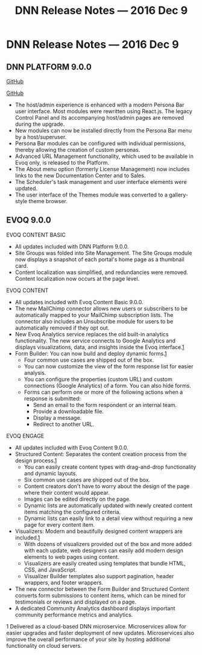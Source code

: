 ﻿---
uid: relnotes-2016-dec-09
locale: en
title: DNN Release Notes — 2016 Dec 9
dnneditions: 
dnnversion: 09.02.00
---

# DNN Release Notes — 2016 Dec 9

## DNN PLATFORM 9.0.0

[GitHub](https://github.com/dnnsoftware/Dnn.Platform/releases/tag/v9.0.0)

[GitHub](https://github.com/dnnsoftware/Dnn.Platform/releases/tag/v9.0.0)

*   The host/admin experience is enhanced with a modern Persona Bar user interface. Most modules were rewritten using React.js. The legacy Control Panel and its accompanying host/admin pages are removed during the upgrade.
*   New modules can now be installed directly from the Persona Bar menu by a host/superuser.
*   Persona Bar modules can be configured with individual permissions, thereby allowing the creation of custom personas.
*   Advanced URL Management functionality, which used to be available in Evoq only, is released to the Platform.
*   The About menu option (formerly License Management) now includes links to the new Documentation Center and to Sales.
*   The Scheduler's task management and user interface elements were updated.
*   The user interface of the Themes module was converted to a gallery-style theme browser.

## EVOQ 9.0.0

EVOQ CONTENT BASIC

*   All updates included with DNN Platform 9.0.0.
*   Site Groups was folded into Site Management. The Site Groups module now displays a snapshot of each portal's home page as a thumbnail card.
*   Content localization was simplified, and redundancies were removed. Content localization now occurs at the page level.

EVOQ CONTENT

*   All updates included with Evoq Content Basic 9.0.0.
*   The new MailChimp connector allows new users or subscribers to be automatically mapped to your MailChimp subscription lists. The connector also includes an Unsubscribe module for users to be automatically removed if they opt out.
*   New Evoq Analytics service replaces the old built-in analytics functionality. The new service connects to Google Analytics and displays visualizations, data, and insights inside the Evoq interface.[1](#fn-cloud-based)
*   Form Builder: You can now build and deploy dynamic forms.[1](#fn-cloud-based)
    *   Four common use cases are shipped out of the box.
    *   You can now customize the view of the form response list for easier analysis.
    *   You can configure the properties (custom URL) and custom connections (Google Analytics) of a form. You can also hide forms.
    *   Forms can perform one or more of the following actions when a response is submitted:
        *   Send an email to the form respondent or an internal team.
        *   Provide a downloadable file.
        *   Display a message.
        *   Redirect to another URL.

EVOQ ENGAGE

*   All updates included with Evoq Content 9.0.0.
*   Structured Content: Separates the content creation process from the design process.[1](#fn-cloud-based)
    *   You can easily create content types with drag-and-drop functionality and dynamic layouts.
    *   Six common use cases are shipped out of the box.
    *   Content creators don't have to worry about the design of the page where their content would appear.
    *   Images can be edited directly on the page.
    *   Dynamic lists are automatically updated with newly created content items matching the configured criteria.
    *   Dynamic lists can easily link to a detail view without requiring a new page for every content item.
*   Visualizers: Modern and beautifully designed content wrappers are included.[1](#fn-cloud-based)
    *   With dozens of visualizers provided out of the box and more added with each update, web designers can easily add modern design elements to web pages using content.
    *   Visualizers are easily created using templates that bundle HTML, CSS, and JavaScript.
    *   Visualizer Builder templates also support pagination, header wrappers, and footer wrappers.
*   The new connector between the Form Builder and Structured Content converts form submissions to content items, which can be mined for testimonials or reviews and displayed on a page.
*   A dedicated Community Analytics dashboard displays important community performance metrics and analytics.

<a name="fn-cloud-based">1</a> Delivered as a cloud-based DNN microservice. Microservices allow for easier upgrades and faster deployment of new updates. Microservices also improve the overall performance of your site by hosting additional functionality on cloud servers.

























